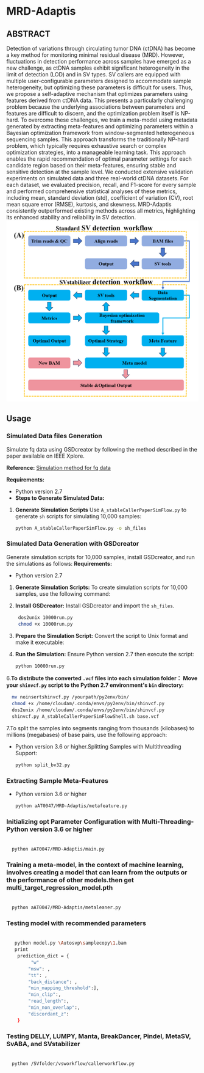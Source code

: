 # MRD-Adaptis
## ABSTRACT
Detection of variations through circulating tumor DNA (ctDNA) has become a key method for monitoring minimal residual disease (MRD). However, fluctuations in detection performance across samples have emerged as a new challenge, as ctDNA samples exhibit significant heterogeneity in the limit of detection (LOD) and in SV types. SV callers are equipped with multiple user-configurable parameters designed to accommodate sample heterogeneity, but optimizing these parameters is difficult for users. Thus, we propose a self-adaptive mechanism that optimizes parameters using features derived from ctDNA data. This presents a particularly challenging problem because the underlying associations between parameters and features are difficult to discern, and the optimization problem itself is NP-hard. To overcome these challenges, we train a meta-model using metadata generated by extracting meta-features and optimizing parameters within a Bayesian optimization framework from window-segmented heterogeneous sequencing samples. This approach transforms the traditionally NP-hard problem, which typically requires exhaustive search or complex optimization strategies, into a manageable learning task. This approach enables the rapid recommendation of optimal parameter settings for each candidate region based on their meta-features, ensuring stable and sensitive detection at the sample level. We conducted extensive validation experiments on simulated data and three real-world ctDNA datasets. For each dataset, we evaluated precision, recall, and F1-score for every sample and performed comprehensive statistical analyses of these metrics, including mean, standard deviation (std), coefficient of variation (CV), root mean square error (RMSE), kurtosis, and skewness. MRD-Adaptis consistently outperformed existing methods across all metrics, highlighting its enhanced stability and reliability in SV detection.
![Figure 1](https://github.com/aAT0047/MRD-Adaptis/blob/main/image/figure1.png)

## Usage
### Simulated Data files Generation

Simulate fq data using GSDcreator by following the method described in the paper available on IEEE Xplore.

**Reference:** 
[Simulation method for fq data](https://ieeexplore.ieee.org/abstract/document/8983192)

**Requirements:**
- Python version 2.7
- **Steps to Generate Simulated Data:**

1. **Generate Simulation Scripts**
   Use `A_stableCallerPaperSimFlow.py` to generate `sh` scripts for simulating 10,000 samples:

   ```bash
   python A_stableCallerPaperSimFlow.py -o sh_files
   ```
### Simulated Data Generation with GSDcreator

Generate simulation scripts for 10,000 samples, install GSDcreator, and run the simulations as follows:
**Requirements:**
- Python version 2.7
1. **Generate Simulation Scripts:**
   To create simulation scripts for 10,000 samples, use the following command:

2. **Install GSDcreator:**
Install GSDcreator and import the `sh_files`.

   ```bash
    dos2unix 10000run.py
    chmod +x 10000run.py
   ```
4. **Prepare the Simulation Script:**
Convert the script to Unix format and make it executable:

5. **Run the Simulation:**
Ensure Python version 2.7 then execute the script:
    ```bash
    python 10000run.py
    ```
6.**To distribute the converted `.vcf` files into each simulation folder：
Move your `shinvcf.py` script to the Python 2.7 environment's `bin` directory:**
   ```bash
     mv noinsertshinvcf.py /yourpath/py2env/bin/
     chmod +x /home/cloudam/.conda/envs/py2env/bin/shinvcf.py
     dos2unix /home/cloudam/.conda/envs/py2env/bin/shinvcf.py
     shinvcf.py A_stableCallerPaperSimFlowShell.sh base.vcf
```
7.To split the samples into segments ranging from thousands (kilobases) to millions (megabases) of base pairs, use the following approach:
- Python version 3.6 or higher.Splitting Samples with Multithreading Support:
   ```bash
   python split_bv32.py
   ```
### Extracting Sample Meta-Features
- Python version 3.6 or higher
   ```bash
   python aAT0047/MRD-Adaptis/metafeature.py
   ```
   
### Initializing  opt Parameter Configuration  with Multi-Threading- Python version 3.6 or higher
 ```bash
   
   python aAT0047/MRD-Adaptis/main.py
   ```
###  Training a meta-model, in the context of machine learning, involves creating a model that can learn from the outputs or the performance of other models.then get multi_target_regression_model.pth
 ```bash
   
   python aAT0047/MRD-Adaptis/metaleaner.py
   ```
### Testing model with recommended parameters 
```bash
   
   python model.py \Autosvp\samplecopy\1.bam
   print
    prediction_dict = {
         "w"
        "msw": ,
        "tt": ,
        "back_distance": ,
        "min_mapping_threshold":],
        "min_clip":,
        "read_length":,
        "min_non_overlap":,
        "discordant_z": 
    }
   ```
### Testing DELLY, LUMPY, Manta, BreakDancer, Pindel, MetaSV, SvABA, and SVstabilizer
 ```bash
   
   python /SVfolder/vsworkflow/callerworkflow.py
   ```


